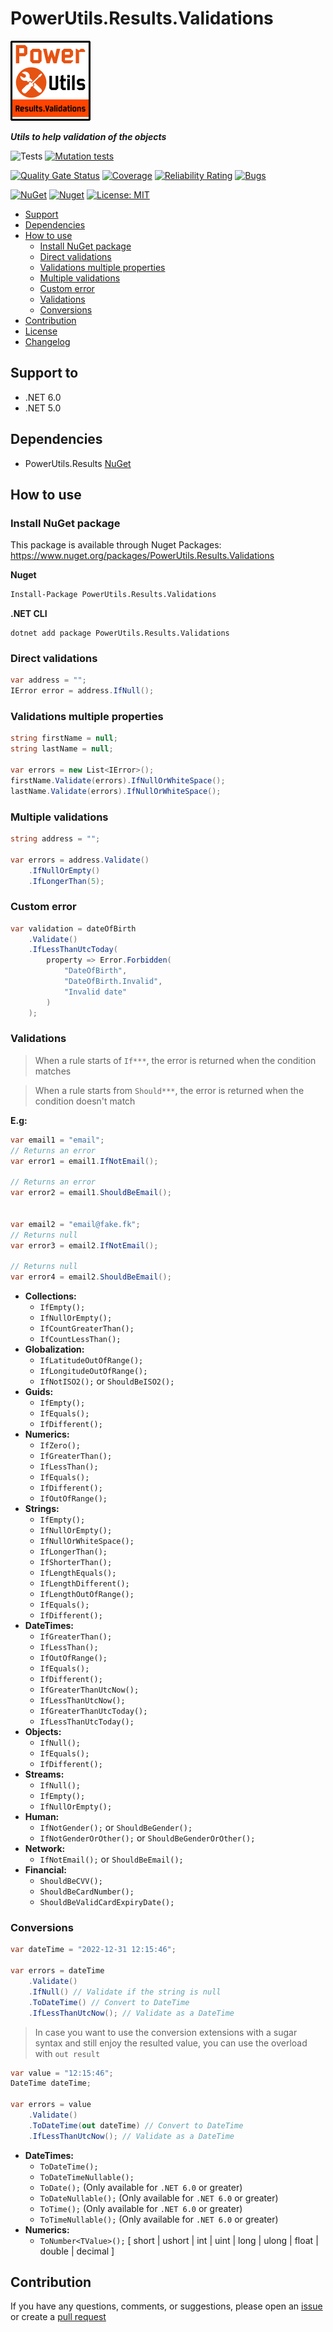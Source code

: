# PowerUtils.Results.Validations

![Logo](https://raw.githubusercontent.com/TechNobre/PowerUtils.Results.Validations/main/assets/logo/logo_128x128.png)

***Utils to help validation of the objects***

![Tests](https://github.com/TechNobre/PowerUtils.Results.Validations/actions/workflows/tests.yml/badge.svg)
[![Mutation tests](https://img.shields.io/endpoint?style=flat&url=https%3A%2F%2Fbadge-api.stryker-mutator.io%2Fgithub.com%2FTechNobre%2FPowerUtils.Results.Validations%2Fmain)](https://dashboard.stryker-mutator.io/reports/github.com/TechNobre/PowerUtils.Results.Validations/main)

[![Quality Gate Status](https://sonarcloud.io/api/project_badges/measure?project=TechNobre_PowerUtils.Results.Validations&metric=alert_status)](https://sonarcloud.io/summary/new_code?id=TechNobre_PowerUtils.Results.Validations)
[![Coverage](https://sonarcloud.io/api/project_badges/measure?project=TechNobre_PowerUtils.Results.Validations&metric=coverage)](https://sonarcloud.io/summary/new_code?id=TechNobre_PowerUtils.Results.Validations)
[![Reliability Rating](https://sonarcloud.io/api/project_badges/measure?project=TechNobre_PowerUtils.Results.Validations&metric=reliability_rating)](https://sonarcloud.io/summary/new_code?id=TechNobre_PowerUtils.Results.Validations)
[![Bugs](https://sonarcloud.io/api/project_badges/measure?project=TechNobre_PowerUtils.Results.Validations&metric=bugs)](https://sonarcloud.io/summary/new_code?id=TechNobre_PowerUtils.Results.Validations)

[![NuGet](https://img.shields.io/nuget/v/PowerUtils.Results.Validations.svg)](https://www.nuget.org/packages/PowerUtils.Results.Validations)
[![Nuget](https://img.shields.io/nuget/dt/PowerUtils.Results.Validations.svg)](https://www.nuget.org/packages/PowerUtils.Results.Validations)
[![License: MIT](https://img.shields.io/github/license/TechNobre/PowerUtils.Results.Validations.svg)](https://github.com/TechNobre/PowerUtils.Results.Validations/blob/main/LICENSE)


- [Support](#support-to)
- [Dependencies](#dependencies)
- [How to use](#how-to-use)
  - [Install NuGet package](#Installation)
  - [Direct validations](#doc-direct-validations)
  - [Validations multiple properties](#doc-validations-multiple-properties)
  - [Multiple validations](#doc-multiple-validations)
  - [Custom error](#doc-custom-error)
  - [Validations](#doc-validations)
  - [Conversions](#doc-conversions)
- [Contribution](#contribution)
- [License](./LICENSE)
- [Changelog](./CHANGELOG.md)



## Support to <a name="support-to"></a>
- .NET 6.0
- .NET 5.0



## Dependencies <a name="dependencies"></a>

- PowerUtils.Results [NuGet](https://www.nuget.org/packages/PowerUtils.Results/)


## How to use <a name="how-to-use"></a>

### Install NuGet package <a name="Installation"></a>
This package is available through Nuget Packages: https://www.nuget.org/packages/PowerUtils.Results.Validations

**Nuget**
```bash
Install-Package PowerUtils.Results.Validations
```

**.NET CLI**
```
dotnet add package PowerUtils.Results.Validations
```



### Direct validations <a name="doc-direct-validations"></a>
```csharp
var address = "";
IError error = address.IfNull();
```


### Validations multiple properties <a name="doc-validations-multiple-properties"></a>
```csharp
string firstName = null;
string lastName = null;

var errors = new List<IError>();
firstName.Validate(errors).IfNullOrWhiteSpace();
lastName.Validate(errors).IfNullOrWhiteSpace();
```


### Multiple validations <a name="doc-multiple-validations"></a>
```csharp
string address = "";

var errors = address.Validate()
    .IfNullOrEmpty()
    .IfLongerThan(5);
```


### Custom error <a name="doc-custom-error"></a>
```csharp
var validation = dateOfBirth
    .Validate()
    .IfLessThanUtcToday(
        property => Error.Forbidden(
            "DateOfBirth",
            "DateOfBirth.Invalid",
            "Invalid date"
        )
    );
```


### Validations <a name="doc-validations"></a>

> When a rule starts of `If***`, the error is returned when the condition matches

> When a rule starts from `Should***`, the error is returned when the condition doesn't match

**E.g:**
```csharp
var email1 = "email";
// Returns an error
var error1 = email1.IfNotEmail();

// Returns an error
var error2 = email1.ShouldBeEmail();


var email2 = "email@fake.fk";
// Returns null
var error3 = email2.IfNotEmail();

// Returns null
var error4 = email2.ShouldBeEmail();
```

- __Collections:__
  - `IfEmpty();`
  - `IfNullOrEmpty();`
  - `IfCountGreaterThan();`
  - `IfCountLessThan();`
- __Globalization:__
  - `IfLatitudeOutOfRange();`
  - `IfLongitudeOutOfRange();`
  - `IfNotISO2();` or `ShouldBeISO2();`
- __Guids:__
  - `IfEmpty();`
  - `IfEquals();`
  - `IfDifferent();`
- __Numerics:__
  - `IfZero();`
  - `IfGreaterThan();`
  - `IfLessThan();`
  - `IfEquals();`
  - `IfDifferent();`
  - `IfOutOfRange();`
- __Strings:__
  - `IfEmpty();`
  - `IfNullOrEmpty();`
  - `IfNullOrWhiteSpace();`
  - `IfLongerThan();`
  - `IfShorterThan();`
  - `IfLengthEquals();`
  - `IfLengthDifferent();`
  - `IfLengthOutOfRange();`
  - `IfEquals();`
  - `IfDifferent();`
- __DateTimes:__
  - `IfGreaterThan();`
  - `IfLessThan();`
  - `IfOutOfRange();`
  - `IfEquals();`
  - `IfDifferent();`
  - `IfGreaterThanUtcNow();`
  - `IfLessThanUtcNow();`
  - `IfGreaterThanUtcToday();`
  - `IfLessThanUtcToday();`
- __Objects:__
  - `IfNull();`
  - `IfEquals();`
  - `IfDifferent();`
- __Streams:__
  - `IfNull();`
  - `IfEmpty();`
  - `IfNullOrEmpty();`
- __Human:__
  - `IfNotGender();` or `ShouldBeGender();`
  - `IfNotGenderOrOther();` or `ShouldBeGenderOrOther();`
- __Network:__
  - `IfNotEmail();` or `ShouldBeEmail();`
- __Financial:__
  - `ShouldBeCVV();`
  - `ShouldBeCardNumber();`
  - `ShouldBeValidCardExpiryDate();`



### Conversions <a name="doc-conversions"></a>
```csharp
var dateTime = "2022-12-31 12:15:46";

var errors = dateTime
    .Validate()
    .IfNull() // Validate if the string is null
    .ToDateTime() // Convert to DateTime
    .IfLessThanUtcNow(); // Validate as a DateTime
```

> In case you want to use the conversion extensions with a sugar syntax and still enjoy the resulted value, you can use the overload with `out result`
```csharp
var value = "12:15:46";
DateTime dateTime;

var errors = value
    .Validate()
    .ToDateTime(out dateTime) // Convert to DateTime
    .IfLessThanUtcNow(); // Validate as a DateTime
```

- __DateTimes:__
  - `ToDateTime();`
  - `ToDateTimeNullable();`
  - `ToDate();` (Only available for `.NET 6.0` or greater)
  - `ToDateNullable();` (Only available for `.NET 6.0` or greater)
  - `ToTime();` (Only available for `.NET 6.0` or greater)
  - `ToTimeNullable();` (Only available for `.NET 6.0` or greater)
- __Numerics:__
  - `ToNumber<TValue>();` [ short | ushort | int | uint | long | ulong | float | double | decimal ]



## Contribution <a name="contribution"></a>

If you have any questions, comments, or suggestions, please open an [issue](https://github.com/TechNobre/PowerUtils.Results.Validations/issues/new/choose) or create a [pull request](https://github.com/TechNobre/PowerUtils.Results.Validations/compare)

